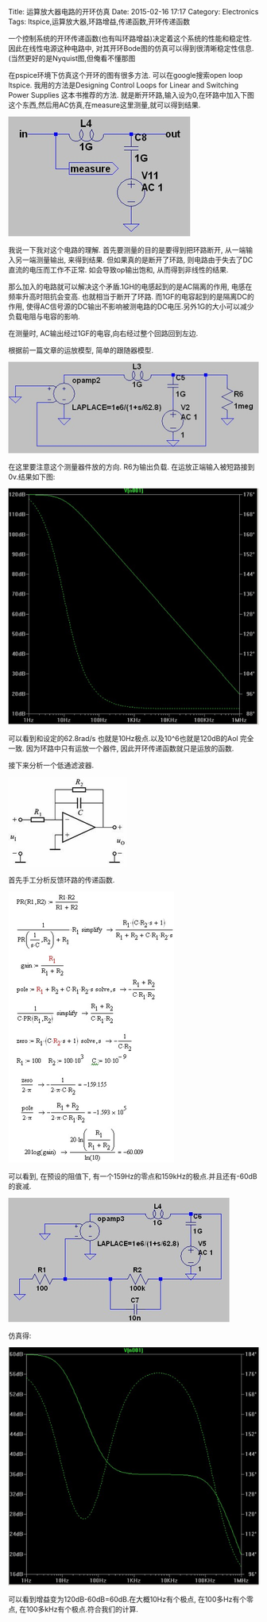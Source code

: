 Title: 运算放大器电路的开环仿真
Date: 2015-02-16 17:17
Category: Electronics
Tags: ltspice,运算放大器,环路增益,传递函数,开环传递函数


一个控制系统的开环传递函数(也有叫环路增益)决定着这个系统的性能和稳定性. 因此在线性电源这种电路中, 对其开环Bode图的仿真可以得到很清晰稳定性信息.(当然更好的是Nyquist图,但俺看不懂那图

在pspice环境下仿真这个开环的图有很多方法. 可以在google搜索open loop ltspice. 我用的方法是Designing Control Loops for Linear and Switching Power Supplies 这本书推荐的方法. 就是断开环路,输入设为0,在环路中加入下图这个东西,然后用AC仿真,在measure这里测量,就可以得到结果.

![用于测量的电路](../images/运算放大器电路的开环仿真/1.jpg)


我说一下我对这个电路的理解. 首先要测量的目的是要得到把环路断开, 从一端输入另一端测量输出, 来得到结果. 但如果真的是断开了环路, 则电路由于失去了DC直流的电压而工作不正常. 如会导致op输出饱和, 从而得到非线性的结果.

那么加入的电路就可以解决这个矛盾.1GH的电感起到的是AC隔离的作用, 电感在频率升高时阻抗会变高. 也就相当于断开了环路. 而1GF的电容起到的是隔离DC的作用, 使得AC信号源的DC输出不影响被测电路的DC电压.另外1G的大小可以减少负载电阻与电容的影响.

在测量时, AC输出经过1GF的电容,向右经过整个回路回到左边.

根据前一篇文章的运放模型, 简单的跟随器模型.

![运放测量图](../images/运算放大器电路的开环仿真/2.jpg)


在这里要注意这个测量器件放的方向. R6为输出负载. 在运放正端输入被短路接到0v.结果如下图:

![运放测量结果](../images/运算放大器电路的开环仿真/3.jpg)

可以看到和设定的62.8rad/s 也就是10Hz极点.以及10^6也就是120dB的Aol 完全一致. 因为环路中只有运放一个器件, 因此开环传递函数就只是运放的函数.

接下来分析一个低通滤波器.

![低通滤波器电路图](../images/运算放大器电路的开环仿真/4.jpg)

首先手工分析反馈环路的传递函数.

![公式](../images/运算放大器电路的开环仿真/5.jpg)

可以看到, 在预设的阻值下, 有一个159Hz的零点和159kHz的极点.并且还有-60dB的衰减.

![公式](../images/运算放大器电路的开环仿真/6.jpg)
 
仿真得:

![低通仿真图](../images/运算放大器电路的开环仿真/7.jpg)

可以看到增益变为120dB-60dB=60dB.在大概10Hz有个极点, 在100多Hz有个零点, 在100多kHz有个极点.符合我们的计算.

